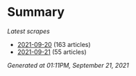 # Summary
*Latest scrapes*
* [2021-09-20](https://github.com/nuuuwan/news_lk/blob/data/news_lk.2021-09-20.json) (163 articles)
* [2021-09-21](https://github.com/nuuuwan/news_lk/blob/data/news_lk.2021-09-21.json) (55 articles)

*Generated at 01:11PM, September 21, 2021*